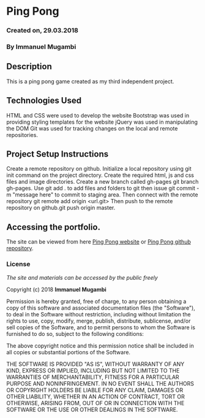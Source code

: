 # Ping Pong
### Created on, 29.03.2018
### By Immanuel Mugambi

## Description
This is a ping pong game created as my third independent project.

## Technologies Used
HTML and CSS were used to develop the website
Bootstrap was used in providing styling templates for the website
jQuery was used in manipulating the DOM
Git was used for tracking changes on the local and remote repositories.

## Project Setup Instructions
Create a remote repository on github.
Initialize a local repository using git init command on the project directory.
Create the required html, js and css files and image directories.
Create a new branch called gh-pages git branch gh-pages.
Use git add . to add files and folders to git then issue git commit -m "message here" to commit to staging area.
Then connect with the remote repository git remote add origin <url.git>
Then push to the remote repository on github.git push origin master.

## Accessing the portfolio.
The site can be viewed from here [Ping Pong website](https://imma7.github.io/Ping-Pong/) or [Ping Pong github repository](https://github.com/Imma7/Ping-Pong).

### License
*The site and materials can be accessed by the public freely*

Copyright (c) 2018 **Immanuel Mugambi**

Permission is hereby granted, free of charge, to any person obtaining a copy
of this software and associated documentation files (the "Software"), to deal
in the Software without restriction, including without limitation the rights
to use, copy, modify, merge, publish, distribute, sublicense, and/or sell
copies of the Software, and to permit persons to whom the Software is
furnished to do so, subject to the following conditions:

The above copyright notice and this permission notice shall be included in all
copies or substantial portions of the Software.

THE SOFTWARE IS PROVIDED "AS IS", WITHOUT WARRANTY OF ANY KIND, EXPRESS OR
IMPLIED, INCLUDING BUT NOT LIMITED TO THE WARRANTIES OF MERCHANTABILITY,
FITNESS FOR A PARTICULAR PURPOSE AND NONINFRINGEMENT. IN NO EVENT SHALL THE
AUTHORS OR COPYRIGHT HOLDERS BE LIABLE FOR ANY CLAIM, DAMAGES OR OTHER
LIABILITY, WHETHER IN AN ACTION OF CONTRACT, TORT OR OTHERWISE, ARISING FROM,
OUT OF OR IN CONNECTION WITH THE SOFTWARE OR THE USE OR OTHER DEALINGS IN THE
SOFTWARE.
